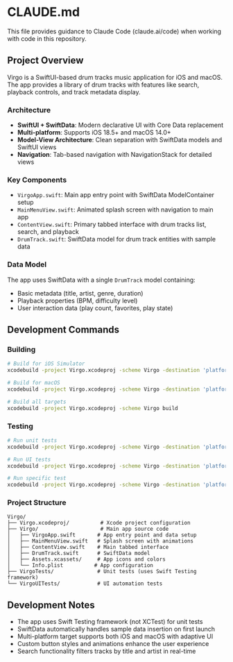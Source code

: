 # CLAUDE.md

This file provides guidance to Claude Code (claude.ai/code) when working with code in this repository.

## Project Overview

Virgo is a SwiftUI-based drum tracks music application for iOS and macOS. The app provides a library of drum tracks with features like search, playback controls, and track metadata display.

### Architecture

- **SwiftUI + SwiftData**: Modern declarative UI with Core Data replacement
- **Multi-platform**: Supports iOS 18.5+ and macOS 14.0+
- **Model-View Architecture**: Clean separation with SwiftData models and SwiftUI views
- **Navigation**: Tab-based navigation with NavigationStack for detailed views

### Key Components

- `VirgoApp.swift`: Main app entry point with SwiftData ModelContainer setup
- `MainMenuView.swift`: Animated splash screen with navigation to main app
- `ContentView.swift`: Primary tabbed interface with drum tracks list, search, and playback
- `DrumTrack.swift`: SwiftData model for drum track entities with sample data

### Data Model

The app uses SwiftData with a single `DrumTrack` model containing:
- Basic metadata (title, artist, genre, duration)
- Playback properties (BPM, difficulty level)
- User interaction data (play count, favorites, play state)

## Development Commands

### Building
```bash
# Build for iOS Simulator
xcodebuild -project Virgo.xcodeproj -scheme Virgo -destination 'platform=iOS Simulator,name=iPhone 15' build

# Build for macOS
xcodebuild -project Virgo.xcodeproj -scheme Virgo -destination 'platform=macOS' build

# Build all targets
xcodebuild -project Virgo.xcodeproj -scheme Virgo build
```

### Testing
```bash
# Run unit tests
xcodebuild -project Virgo.xcodeproj -scheme Virgo -destination 'platform=iOS Simulator,name=iPhone 15' test

# Run UI tests
xcodebuild -project Virgo.xcodeproj -scheme Virgo -destination 'platform=iOS Simulator,name=iPhone 15' -only-testing:VirgoUITests test

# Run specific test
xcodebuild -project Virgo.xcodeproj -scheme Virgo -destination 'platform=iOS Simulator,name=iPhone 15' -only-testing:VirgoTests/VirgoTests/example test
```

### Project Structure
```
Virgo/
├── Virgo.xcodeproj/          # Xcode project configuration
├── Virgo/                    # Main app source code
│   ├── VirgoApp.swift       # App entry point and data setup
│   ├── MainMenuView.swift   # Splash screen with animations
│   ├── ContentView.swift    # Main tabbed interface
│   ├── DrumTrack.swift      # SwiftData model
│   ├── Assets.xcassets/     # App icons and colors
│   └── Info.plist          # App configuration
├── VirgoTests/              # Unit tests (uses Swift Testing framework)
└── VirgoUITests/            # UI automation tests
```

## Development Notes

- The app uses Swift Testing framework (not XCTest) for unit tests
- SwiftData automatically handles sample data insertion on first launch
- Multi-platform target supports both iOS and macOS with adaptive UI
- Custom button styles and animations enhance the user experience
- Search functionality filters tracks by title and artist in real-time
